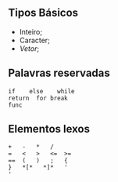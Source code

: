 ## Tipos Básicos
- Inteiro;
- Caracter;
- *Vetor*;

## Palavras reservadas
    if    else    while
    return  for break
    func    

## Elementos lexos
    +   -   *   /
    =   <   >   <=  >=
    ==  (   )   ;   {
    }   *[*   *]*   '
    '